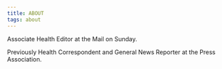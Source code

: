 ```yaml
---
title: ABOUT
tags: about
---
```

Associate Health Editor at the Mail on Sunday. 

Previously Health Correspondent and General News Reporter at the Press Association.